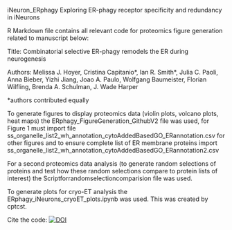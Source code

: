 iNeuron_ERphagy
Exploring ER-phagy receptor specificity and redundancy in iNeurons

R Markdown file contains all relevant code for proteomics figure generation related to manuscript below:

Title: Combinatorial selective ER-phagy remodels the ER during neurogenesis

Authors: Melissa J. Hoyer, Cristina Capitanio*, Ian R. Smith*, Julia C. Paoli, Anna Bieber, Yizhi Jiang, Joao A. Paulo, Wolfgang Baumeister, Florian Wilfling, Brenda A. Schulman, J. Wade Harper

*authors contributed equally

To generate figures to display proteomics data (violin plots, volcano plots, heat maps) the ERphagy_FigureGeneration_GithubV2 file was used, for Figure 1 must import file ss_organelle_list2_wh_annotation_cytoAddedBasedGO_ERannotation.csv for other figures and to ensure complete list of ER membrane proteins import ss_organelle_list2_wh_annotation_cytoAddedBasedGO_ERannotation2.csv

For a second proteomics data analysis (to generate random selections of proteins and test how these random selections compare to protein lists of interest) the Scriptforrandomselectioncomparision file was used. 

To generate plots for cryo-ET analysis the ERphagy_iNeurons_cryoET_plots.ipynb was used. This was created by cptcst.

Cite the code: [![DOI](https://zenodo.org/badge/622361831.svg)](https://zenodo.org/doi/10.5281/zenodo.10606794)

